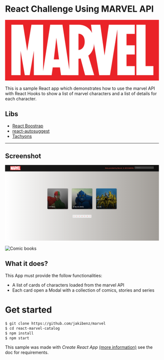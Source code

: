 # React Challenge Using MARVEL API

![ReactMarvel](./docs/marvel-logo.jpg)

This is a sample React app which demonstrates how to use the marvel API with React Hooks to show a list of marvel characters and a list of details for each character.

## Libs
 - [React Boostrap](https://react-bootstrap.github.io/)
 - [react-autosuggest](http://react-autosuggest.js.org/)
 - [Tachyons](http://tachyons.io/)
---
## Screenshot
![Screenshot](./docs/screenshot.PNG)

![Comic books](./docs/screenshot-details.PNG)

## What it does?
This App must provide the follow functionalities:
 - A list of cards of characters loaded from the marvel API
 - Each card open a Modal with a collection of comics, stories and series

 # Get started

 ```
 $ git clone https://github.com/jakibenz/marvel
 $ cd react-marvel-catalog
 $ npm install
 $ npm start
 ```

 This sample was made with *Create React App* [(more information)](https://github.com/facebookincubator/create-react-app/issues/new) see the doc for requirements.
